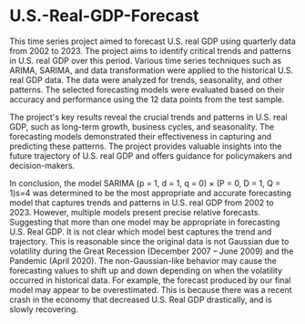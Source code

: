 # U.S.-Real-GDP-Forecast

This time series project aimed to forecast U.S. real GDP using quarterly data from 2002 to 2023.
The project aims to identify critical trends and patterns in U.S. real GDP over this period. Various time series
techniques such as ARIMA, SARIMA, and data transformation were applied to the historical U.S. real GDP data. The data were analyzed for trends, seasonality, and other patterns. The selected forecasting models
were evaluated based on their accuracy and performance using the 12 data points from the test sample.

The project's key results reveal the crucial trends and patterns in U.S. real GDP, such as long-term growth, business cycles, and seasonality. The forecasting models demonstrated their effectiveness in capturing and predicting these patterns. The project provides valuable insights into the future trajectory of U.S. real GDP and offers guidance for policymakers and decision-makers.

In conclusion, the model SARIMA (p = 1, d = 1, q = 0) × (P = 0, D = 1, Q = 1)s=4 was determined to
be the most appropriate and accurate forecasting model that captures trends and patterns in U.S. real GDP
from 2002 to 2023. However, multiple models present precise relative forecasts. Suggesting
that more than one model may be appropriate in forecasting U.S. Real GDP. It is not clear which model
best captures the trend and trajectory. This is reasonable since the original data is not Gaussian due to
volatility during the Great Recession (December 2007 – June 2009) and the Pandemic (April 2020). The
non-Gaussian-like behavior may cause the forecasting values to shift up and down depending on when the
volatility occurred in historical data. For example, the forecast produced by our final model may appear
to be overestimated. This is because there was a recent crash in the economy that decreased U.S. Real GDP
drastically, and is slowly recovering.
